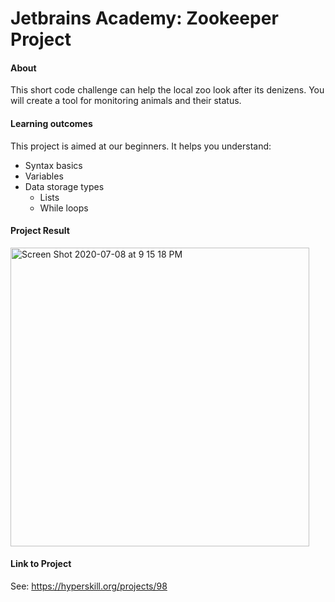 # Jetbrains Academy: Zookeeper Project

#### About
This short code challenge can help the local zoo look after its denizens. You will create a tool for monitoring animals and their status.

#### Learning outcomes

This project is aimed at our beginners. It helps you understand:
- Syntax basics
- Variables
- Data storage types
   - Lists
   - While loops

#### Project Result

<img width="478" alt="Screen Shot 2020-07-08 at 9 15 18 PM" src="https://user-images.githubusercontent.com/43900263/86985881-495bde00-c160-11ea-9af2-5534fe425891.png">


#### Link to Project
See: https://hyperskill.org/projects/98
